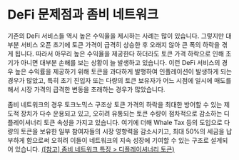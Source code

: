 # DeFi 문제점과 좀비 네트워크

기존의 DeFi 서비스들 역시 높은 수익율을 제시하는 사례는 많이 있습니다. 그렇지만 대부분 서비스 오픈 초기에 토큰 가격이 급격히 상승한 후 오래지 않아 큰 폭의 하락을 겪게 됩니다. 따라서 아무리 높은 수익율을 제공한다 하더라도 토큰 가격 하락으로 인해 초기가 아니면 대부분 손해를 보는 상황이 늘 발생하고 있습니다. 이런 DeFi 서비스의 경우 높은 수익률을 제공하기 위해 토큰을 과다하게 발행하여 인플레이션이 발생하게 되는 경우가 많았고, 특히 초기 진입자 또는 다량의 토큰 보유자가 어느 시점에 일시에 매도를 해서 시장 가격의 급격한 변동을 초래하는 경우가 많았습니다.

좀비 네트워크의 경우 토크노믹스 구조상 토큰 가격의 하락을 최대한 방어할 수 있는 제도적 장치가 다수 운용되고 있고, 오히려 유통되는 토큰 수량이 점차적으로 감소하는 디플레이셔너리 토큰 속성을 가지고 있습니다. 여기에 더해 Whale Tax 등의 도입으로 다량의 토큰을 보유한 일부 참여자들의 시장 영향력을 감소시키고, 최대 50%의 세금을 납부하게 함으로써 오히려 이들이 네트워크의 지속 성장에 기여할 수 있는 구조로 설계되어 있습니다. [(\[참고\] 좀비 네트워크 특징 > 디플레이셔너리 토큰)](../features/deflationary.md)
